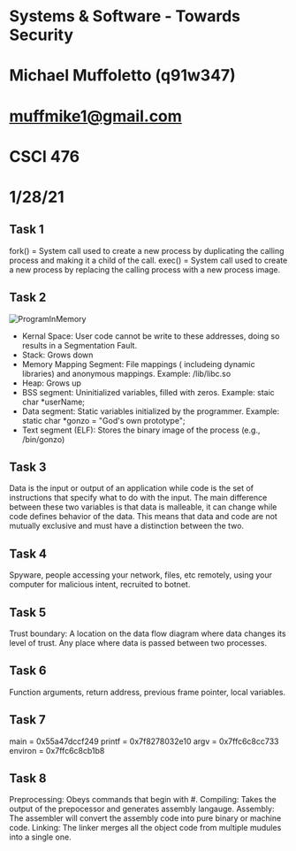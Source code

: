 # Systems & Software - Towards Security
# Michael Muffoletto (q91w347)
# muffmike1@gmail.com
# CSCI 476
# 1/28/21

## Task 1
fork() = System call used to create a new process by duplicating the calling process and making it a child of the call.
exec() = System call used to create a new process by replacing the calling process with a new process image.

## Task 2
![ProgramInMemory](https://user-images.githubusercontent.com/33213355/106515903-8ccac080-6493-11eb-8809-a13a640298fd.jpg)
- Kernal Space: User code cannot be write to these addresses, doing so results in a Segmentation Fault. 
- Stack: Grows down
- Memory Mapping Segment: File mappings ( includeing dynamic libraries) and anonymous mappings. Example: /lib/libc.so
- Heap: Grows up
- BSS segment: Uninitialized variables, filled with zeros. Example: staic char *userName;
- Data segment: Static variables initialized by the programmer. Example: static char *gonzo = "God's own prototype";
- Text segment (ELF): Stores the binary image of the process (e.g., /bin/gonzo)

## Task 3
Data is the input or output of an application while code is the set of instructions that specify what to do with the input. The main difference between these two variables is that data is malleable, it can change while code defines behavior of the data. This means that data and code are not mutually exclusive and must have a distinction between the two.


## Task 4
Spyware, people accessing your network, files, etc remotely, using your computer for malicious intent, recruited to botnet.

## Task 5
Trust boundary: A location on the data flow diagram where data changes its level of trust. Any place where data is passed between two processes.

## Task 6
Function arguments, return address, previous frame pointer, local variables.
## Task 7
main = 0x55a47dccf249
printf = 0x7f8278032e10
argv = 0x7ffc6c8cc733
environ = 0x7ffc6c8cb1b8

## Task 8
Preprocessing: Obeys commands that begin with #.
Compiling: Takes the output of the prepocessor and generates assembly langauge.
Assembly: The assembler will convert the assembly code into pure binary or machine code.
Linking: The linker merges all the object code from multiple mudules into a single one.
